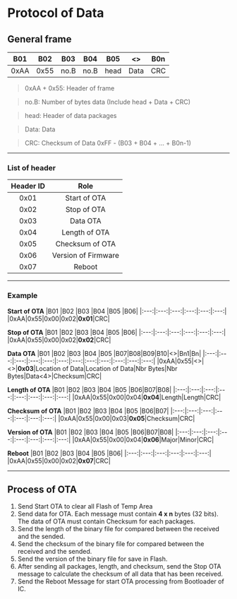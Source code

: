 # Protocol of Data 
## General frame
|B01 |B02 |B03 |B04 |B05 |<>  |B0n|
|:---:|:---:|:---:|:---:|:---:|:---:|:---:|
|0xAA|0x55|no.B|no.B|head|Data|CRC|

> 0xAA + 0x55: Header of frame

> no.B: Number of bytes data (Include head + Data + CRC)

> head: Header of data packages

> Data: Data

> CRC: Checksum of Data 0xFF - (B03 + B04 + ... + B0n-1)

---
### List of header
|Header ID|Role|
|:---:|:---:|
|0x01|Start of OTA|
|0x02|Stop of OTA|
|0x03|Data OTA|
|0x04|Length of OTA|
|0x05|Checksum of OTA|
|0x06|Version of Firmware|
|0x07|Reboot|
---
### Example
**Start of OTA**
|B01 |B02 |B03 |B04 |B05 |B06|
|:---:|:---:|:---:|:---:|:---:|:---:|
|0xAA|0x55|0x00|0x02|**0x01**|CRC|

**Stop of OTA**
|B01 |B02 |B03 |B04 |B05 |B06|
|:---:|:---:|:---:|:---:|:---:|:---:|
|0xAA|0x55|0x00|0x02|**0x02**|CRC|

**Data OTA**
|B01 |B02 |B03 |B04 |B05 |B07|B08|B09|B10|<>|Bn1|Bn|
|:---:|:---:|:---:|:---:|:---:|:---:|:---:|:---:|:---:|:---:|:---:|:---:|
|0xAA|0x55|<>|<>|**0x03**|Location of Data|Location of Data|Nbr Bytes|Nbr Bytes|Data<4>|Checksum|CRC|

**Length of OTA**
|B01 |B02 |B03 |B04 |B05 |B06|B07|B08|
|:---:|:---:|:---:|:---:|:---:|:---:|:---:|:---:|
|0xAA|0x55|0x00|0x04|**0x04**|Length|Length|CRC|

**Checksum of OTA**
|B01 |B02 |B03 |B04 |B05 |B06|B07|
|:---:|:---:|:---:|:---:|:---:|:---:|:---:|
|0xAA|0x55|0x00|0x03|**0x05**|Checksum|CRC|

**Version of OTA**
|B01 |B02 |B03 |B04 |B05 |B06|B07|B08|
|:---:|:---:|:---:|:---:|:---:|:---:|:---:|:---:|
|0xAA|0x55|0x00|0x04|**0x06**|Major|Minor|CRC|

**Reboot**
|B01 |B02 |B03 |B04 |B05 |B06|
|:---:|:---:|:---:|:---:|:---:|:---:|
|0xAA|0x55|0x00|0x02|**0x07**|CRC|

---
## Process of OTA
1. Send Start OTA to clear all Flash of Temp Area
1. Send data for OTA. Each message must contain **4 x n** bytes (32 bits). The data of OTA must contain Checksum for each packages.
1. Send the length of the binary file for compared between the received and the sended.
1. Send the checksum of the binary file for compared between the received and the sended.
1. Send the version of the binary file for save in Flash.
1. After sending all packages, length, and checksum, send the Stop OTA message to calculate the checksum of all data that has been received.
1. Send the Reboot Message for start OTA processing from Bootloader of IC.
